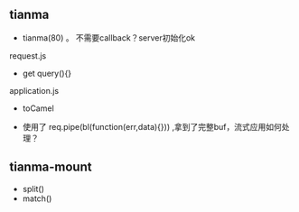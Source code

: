 

## tianma

 - tianma(80) 。 不需要callback？server初始化ok


 request.js
 - get query(){}

 application.js

 - toCamel

 - 使用了 req.pipe(bl(function(err,data){})) ,拿到了完整buf，流式应用如何处理？



## tianma-mount

 - split()
 - match()

